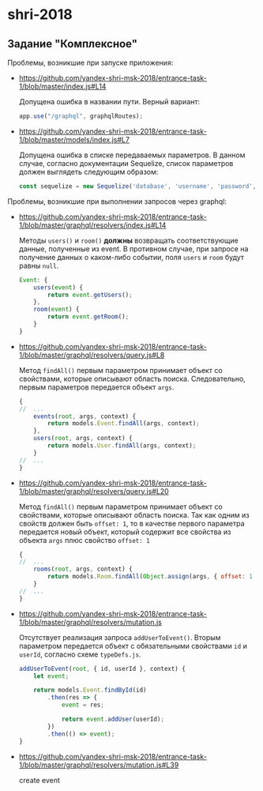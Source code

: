 # shri-2018

## Задание "Комплексное"

Проблемы, возникшие при запуске приложения:
*   <https://github.com/yandex-shri-msk-2018/entrance-task-1/blob/master/index.js#L14>
    
    Допущена ошибка в названии пути. Верный вариант:
    ```js
    app.use("/graphql", graphqlRoutes);
    ```
*   <https://github.com/yandex-shri-msk-2018/entrance-task-1/blob/master/models/index.js#L7>
    
    Допущена ошибка в списке передаваемых параметров. В данном случае, согласно документации Sequelize,
    список параметров должен выглядеть следующим образом: 
    ```js
    const sequelize = new Sequelize('database', 'username', 'password', {});
    ```
    
Проблемы, возникшие при выполнении запросов через graphql:
*   <https://github.com/yandex-shri-msk-2018/entrance-task-1/blob/master/graphql/resolvers/index.js#L14>
    
    Методы `users()` и `room()` **должны** возвращать соответствующие данные, полученные из event. В противном случае,
    при запросе на получение данных о каком-либо событии, поля `users` и `room` будут равны `null`.
    ```js
    Event: {
        users(event) {
            return event.getUsers();
        },
        room(event) {
            return event.getRoom();
        }
    }
    ```
*   <https://github.com/yandex-shri-msk-2018/entrance-task-1/blob/master/graphql/resolvers/query.js#L8>
    
    Метод `findAll()` первым параметром принимает объект со свойствами, которые описывают область поиска.
    Следовательно, первым параметров передается объект `args`.
    ```js
    {
    //  ...
        events(root, args, context) {
            return models.Event.findAll(args, context);
        },
        users(root, args, context) {
            return models.User.findAll(args, context);
        }
    //  ...
    }
    ```
*   <https://github.com/yandex-shri-msk-2018/entrance-task-1/blob/master/graphql/resolvers/query.js#L20>
    
    Метод `findAll()` первым параметром принимает объект со свойствами, которые описывают область поиска.
    Так как одним из свойств должен быть `offset: 1`, то в качестве первого параметра передается новый объект,
    который содержит все свойства из объекта `args` плюс свойство `offset: 1`
    ```js
    {
    //  ...
        rooms(root, args, context) {
            return models.Room.findAll(Object.assign(args, { offset: 1 }), context);
        }
    //  ...
    }
    ```
*   <https://github.com/yandex-shri-msk-2018/entrance-task-1/blob/master/graphql/resolvers/mutation.js>
    
    Отсутствует реализация запроса `addUserToEvent()`. Вторым параметром передается объект с обязательными свойствами
    `id` и `userId`, согласно схеме `typeDefs.js`.
    ```js
    addUserToEvent(root, { id, userId }, context) {
        let event;

        return models.Event.findById(id)
            .then(res => {
                event = res;

                return event.addUser(userId);
            })
            .then(() => event);
    }
    ```
*   <https://github.com/yandex-shri-msk-2018/entrance-task-1/blob/master/graphql/resolvers/mutation.js#L39>

    create event
    